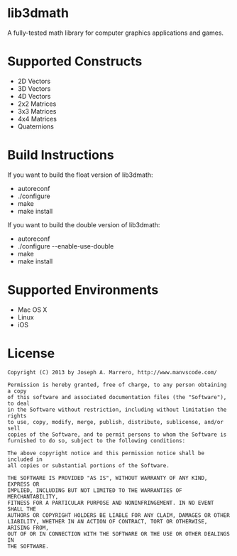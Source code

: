 lib3dmath
=============

A fully-tested math library for computer graphics applications and games.

Supported Constructs
=============
* 2D Vectors
* 3D Vectors
* 4D Vectors
* 2x2 Matrices
* 3x3 Matrices
* 4x4 Matrices
* Quaternions

Build Instructions
=============
If you want to build the float version of lib3dmath:
 * autoreconf
 * ./configure
 * make
 * make install

If you want to build the double version of lib3dmath:
 * autoreconf
 * ./configure --enable-use-double
 * make
 * make install


Supported Environments
=============
 * Mac OS X
 * Linux
 * iOS

License
=============
    Copyright (C) 2013 by Joseph A. Marrero, http://www.manvscode.com/
    
    Permission is hereby granted, free of charge, to any person obtaining a copy
    of this software and associated documentation files (the "Software"), to deal
    in the Software without restriction, including without limitation the rights
    to use, copy, modify, merge, publish, distribute, sublicense, and/or sell
    copies of the Software, and to permit persons to whom the Software is
    furnished to do so, subject to the following conditions:
    
    The above copyright notice and this permission notice shall be included in
    all copies or substantial portions of the Software.
    
    THE SOFTWARE IS PROVIDED "AS IS", WITHOUT WARRANTY OF ANY KIND, EXPRESS OR
    IMPLIED, INCLUDING BUT NOT LIMITED TO THE WARRANTIES OF MERCHANTABILITY,
    FITNESS FOR A PARTICULAR PURPOSE AND NONINFRINGEMENT. IN NO EVENT SHALL THE
    AUTHORS OR COPYRIGHT HOLDERS BE LIABLE FOR ANY CLAIM, DAMAGES OR OTHER
    LIABILITY, WHETHER IN AN ACTION OF CONTRACT, TORT OR OTHERWISE, ARISING FROM,
    OUT OF OR IN CONNECTION WITH THE SOFTWARE OR THE USE OR OTHER DEALINGS IN
    THE SOFTWARE.


